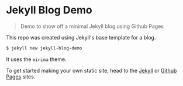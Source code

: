 # Jekyll Blog Demo
> Demo to show off a minimal Jekyll blog using Github Pages

This repo was created using Jekyll's base template for a blog.

```bash
$ jekyll new jekyll-blog-demo
```

It uses the `minima` theme.

To get started making your own static site, head to the [Jekyll](https://jekyllrb.com) or [Github Pages](https://pages.github.com/) sites.
